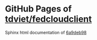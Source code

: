 GitHub Pages of [tdviet/fedcloudclient](https://github.com/tdviet/fedcloudclient.git)
===
Sphinx html documentation of [6a9deb98](https://github.com/tdviet/fedcloudclient/tree/6a9deb98537a14fea4e114c9b70ea07ad5300cae)
